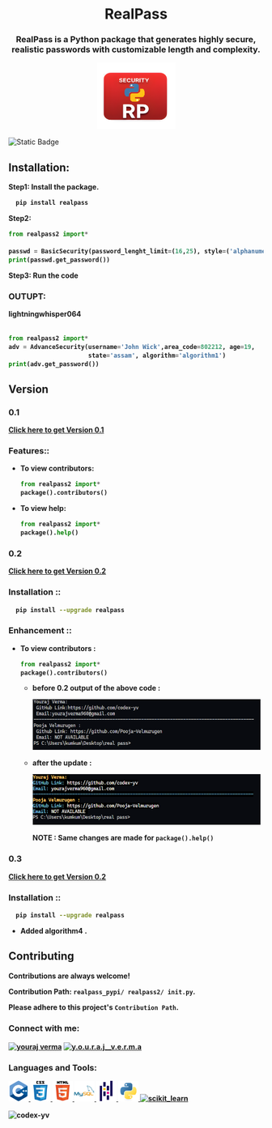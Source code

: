 <h1 align="center">RealPass</h1>
<h3 align="center"><b>RealPass</b> is a Python package that generates highly secure, realistic passwords with customizable length and complexity.</h3>

<p align="center">
  <img src="logo.png" alt="before" width="155" height='131'/>
</p>

![Static Badge](https://img.shields.io/badge/Python-blue)

## Installation:

<b>Step1: Install the package.

```bash
  pip install realpass
```

<b>Step2:</b>

```Python
from realpass2 import*

passwd = BasicSecurity(password_lenght_limit=(16,25), style=('alphanumeric', 3), premods='Gaming_ID')
print(passwd.get_password())

```

<b>Step3:</b> Run the code<br>

<h3>OUTUPT:</h3>
lightningwhisper064 <br><br>

```Python
from realpass2 import*
adv = AdvanceSecurity(username='John Wick',area_code=802212, age=19,
                      state='assam', algorithm='algorithm1')
print(adv.get_password())
```

## Version

### <b>0.1</b><br>

<a href="https://pypi.org/project/realpass/0.1/">Click here to get Version 0.1</a><br>

### <b>Features::</b>

<ul>
  <li>
To view contributors:

```Python
from realpass2 import*
package().contributors()
```

  </li>
  <li>
To view help:

```Python
from realpass2 import*
package().help()
```

  </li>

</ul>

### <b>0.2</b><br>

<a href="https://pypi.org/project/realpass/0.2/">Click here to get Version 0.2</a><br>

### Installation ::

```bash
  pip install --upgrade realpass
```

### <b>Enhancement ::</b>

<ul>
  <li>
To view contributors :

```Python
from realpass2 import*
package().contributors()
```

- before 0.2 output of the above code :

  <img src="Screenshot 2025-01-09 180538.png" alt="before" width="450" height='100'/>

- after the update :

  <img src="Screenshot 2025-01-09 180559.png" alt="before" width="450" height='100'/>

  NOTE : Same changes are made for `package().help()`

  </li>

</ul>

### <b>0.3</b><br>

<a href="https://pypi.org/project/realpass/0.3/">Click here to get Version 0.2</a><br>

### Installation ::

```bash
  pip install --upgrade realpass
```

- Added algorithm4 .
## Contributing

Contributions are always welcome!

Contribution Path: `realpass_pypi/ realpass2/ init.py`.

Please adhere to this project's `Contribution Path`.

<h3 align="left">Connect with me:</h3>
<p align="left">
<a href="https://www.linkedin.com/in/youraj-verma-929383317/" target="blank"><img align="center" src="https://raw.githubusercontent.com/rahuldkjain/github-profile-readme-generator/master/src/images/icons/Social/linked-in-alt.svg" alt="youraj verma" height="30" width="40" /></a>
<a href="https://instagram.com/y.o.u.r.a.j__v.e.r.m.a" target="blank"><img align="center" src="https://raw.githubusercontent.com/rahuldkjain/github-profile-readme-generator/master/src/images/icons/Social/instagram.svg" alt="y.o.u.r.a.j__v.e.r.m.a" height="30" width="40" /></a>
</p>

<h3 align="left">Languages and Tools:</h3>
<p align="left"> <a href="https://www.w3schools.com/cpp/" target="_blank" rel="noreferrer"> <img src="https://raw.githubusercontent.com/devicons/devicon/master/icons/cplusplus/cplusplus-original.svg" alt="cplusplus" width="40" height="40"/> </a> <a href="https://www.w3schools.com/css/" target="_blank" rel="noreferrer"> <img src="https://raw.githubusercontent.com/devicons/devicon/master/icons/css3/css3-original-wordmark.svg" alt="css3" width="40" height="40"/> </a> <a href="https://www.w3.org/html/" target="_blank" rel="noreferrer"> <img src="https://raw.githubusercontent.com/devicons/devicon/master/icons/html5/html5-original-wordmark.svg" alt="html5" width="40" height="40"/> </a> <a href="https://www.mysql.com/" target="_blank" rel="noreferrer"> <img src="https://raw.githubusercontent.com/devicons/devicon/master/icons/mysql/mysql-original-wordmark.svg" alt="mysql" width="40" height="40"/> </a> <a href="https://pandas.pydata.org/" target="_blank" rel="noreferrer"> <img src="https://raw.githubusercontent.com/devicons/devicon/2ae2a900d2f041da66e950e4d48052658d850630/icons/pandas/pandas-original.svg" alt="pandas" width="40" height="40"/> </a> <a href="https://www.python.org" target="_blank" rel="noreferrer"> <img src="https://raw.githubusercontent.com/devicons/devicon/master/icons/python/python-original.svg" alt="python" width="40" height="40"/> </a> <a href="https://scikit-learn.org/" target="_blank" rel="noreferrer"> <img src="https://upload.wikimedia.org/wikipedia/commons/0/05/Scikit_learn_logo_small.svg" alt="scikit_learn" width="40" height="40"/> </a> </p>

<p><img align="center" src="https://github-readme-stats.vercel.app/api/top-langs?username=codex-yv&show_icons=true&locale=en&layout=compact" alt="codex-yv" /></p>
